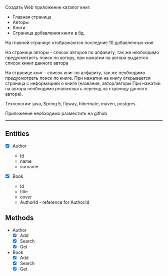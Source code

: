 Создать Web приложение каталог книг.
- Главная страница
- Авторы
- Книги
- Страница добавления книги в бд.

На главной странице отображаются последние 10 добавленных книг

На странице авторы - список авторов по алфавиту, так же необходимо предусмотреть поиск по автору, при нажатии на автора выдается список кнниг данного автора

На странице книг - список книг по алфавиту, так же необходимо предусмотреть поиск по книге. При нажатии на книгу открывается страница с информацией о книге (название, автор/авторы При нажатии на автора необходимо реализовать переход на страницу данного автора).

Технологии: java, Spring 5, flyway, hibernate, maven, postgres.

Приложение необходимо разместить на github

---

## Entities

 - [x] Author
   - Id
   - name
   - surname

 - [x] Book
   - Id
   - title
   - cover
   - AuthorId - reference for Author.Id

## Methods

 - Author
   - [x] Add
   - [x] Search
   - [x] Get

 - Book
   - [x] Add
   - [x] Search
   - [x] Get